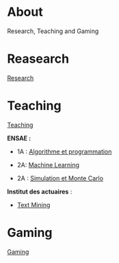 # About

Research, Teaching and Gaming

# Reasearch

[Research](/research/README.md)

# Teaching

[Teaching](/teaching/README.md)

**ENSAE :**

- 1A : [Algorithme et programmation](http://www.xavierdupre.fr/app/ensae_teaching_cs/helpsphinx3/questions/route_1A_2019.html#l-feuille-de-route-2019-1a)

- 2A: [Machine Learning]()

- 2A : [Simulation et Monte Carlo]()

**Institut des actuaires** : 
- [Text Mining](https://github.com/curiousML/DSA)

# Gaming

[Gaming](/gaming/README.md)
